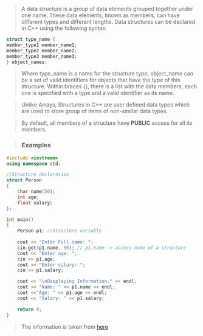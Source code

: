 > A data structure is a group of data elements grouped together under one name. These data elements, known as members, can have different types and different lengths. Data structures can be declared in C++ using the following syntax:
```c++
struct type_name {
member_type1 member_name1;
member_type2 member_name2;
member_type3 member_name3;
} object_names;
```
> Where type_name is a name for the structure type, object_name can be a set of valid identifiers for objects that have the type of this structure. Within braces {},
there is a list with the data members, each one is specified with a type and a valid identifier as its name.

> Unlike Arrays, Structures in C++ are user defined data types which are used to store group of items of non-similar data types.

> By default, all members of a structure have __PUBLIC__ access for all its members.

> ### Examples

```c++
#include <iostream>
using namespace std;

//Structure declaration
struct Person
{
    char name[50];
    int age;
    float salary;
};

int main()
{
    Person p1; //Structure variable
    
    cout << "Enter Full name: ";
    cin.get(p1.name, 50); // p1.name -> access name of a structure
    cout << "Enter age: ";
    cin >> p1.age;
    cout << "Enter salary: ";
    cin >> p1.salary;

    cout << "\nDisplaying Information." << endl;
    cout << "Name: " << p1.name << endl;
    cout <<"Age: " << p1.age << endl;
    cout << "Salary: " << p1.salary;

    return 0;
}
```

> The information is taken from [here](http://www.cplusplus.com/doc/tutorial/structures/)